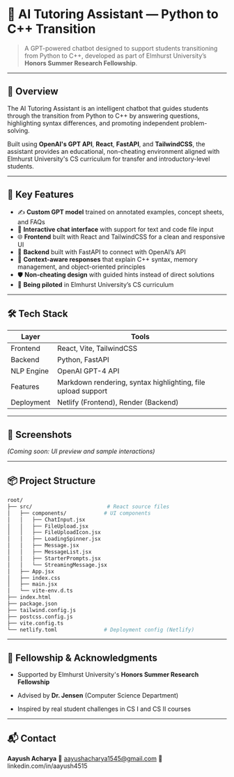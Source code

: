 # 🧠 AI Tutoring Assistant — Python to C++ Transition

> A GPT-powered chatbot designed to support students transitioning from Python to C++, developed as part of Elmhurst University’s **Honors Summer Research Fellowship**.

---

## 🚀 Overview

The AI Tutoring Assistant is an intelligent chatbot that guides students through the transition from Python to C++ by answering questions, highlighting syntax differences, and promoting independent problem-solving.

Built using **OpenAI's GPT API**, **React**, **FastAPI**, and **TailwindCSS**, the assistant provides an educational, non-cheating environment aligned with Elmhurst University's CS curriculum for transfer and introductory-level students.

---

## 🎯 Key Features

- ✍️ **Custom GPT model** trained on annotated examples, concept sheets, and FAQs
- 💬 **Interactive chat interface** with support for text and code file input
- 🌐 **Frontend** built with React and TailwindCSS for a clean and responsive UI
- 🔧 **Backend** built with FastAPI to connect with OpenAI’s API
- 🧠 **Context-aware responses** that explain C++ syntax, memory management, and object-oriented principles
- 🛡️ **Non-cheating design** with guided hints instead of direct solutions
- 🧪 **Being piloted** in Elmhurst University’s CS curriculum

---

## 🛠️ Tech Stack

| Layer      | Tools                                                        |
| ---------- | ------------------------------------------------------------ |
| Frontend   | React, Vite, TailwindCSS                                     |
| Backend    | Python, FastAPI                                              |
| NLP Engine | OpenAI GPT-4 API                                             |
| Features   | Markdown rendering, syntax highlighting, file upload support |
| Deployment | Netlify (Frontend), Render (Backend)                         |


---

## 📸 Screenshots

*(Coming soon: UI preview and sample interactions)*

---

## 📦 Project Structure

```bash
root/
├── src/                        # React source files
│   ├── components/            # UI components
│   │   ├── ChatInput.jsx
│   │   ├── FileUpload.jsx
│   │   ├── FileUploadIcon.jsx
│   │   ├── LoadingSpinner.jsx
│   │   ├── Message.jsx
│   │   ├── MessageList.jsx
│   │   ├── StarterPrompts.jsx
│   │   └── StreamingMessage.jsx
│   ├── App.jsx
│   ├── index.css
│   ├── main.jsx
│   └── vite-env.d.ts
├── index.html
├── package.json
├── tailwind.config.js
├── postcss.config.js
├── vite.config.ts
└── netlify.toml               # Deployment config (Netlify)
```

---

## 🧠 Fellowship & Acknowledgments

- Supported by Elmhurst University's **Honors Summer Research Fellowship**

- Advised by **Dr. Jensen** (Computer Science Department)

- Inspired by real student challenges in CS I and CS II courses

---

## 📬 Contact
**Aayush Acharya**
📧 aayushacharya1545@gmail.com
🔗 linkedin.com/in/aayush4515




